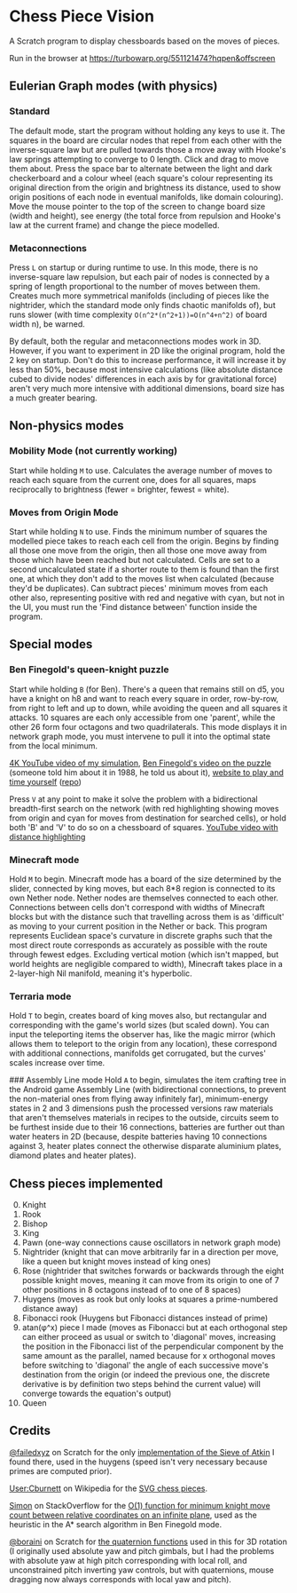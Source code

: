 # Chess Piece Vision
A Scratch program to display chessboards based on the moves of pieces.

Run in the browser at https://turbowarp.org/551121474?hqpen&offscreen

## Eulerian Graph modes (with physics)
### Standard
The default mode, start the program without holding any keys to use it. The squares in the board are circular nodes that repel from each other with the inverse-square law but are pulled towards those a move away with Hooke's law springs attempting to converge to 0 length. Click and drag to move them about. Press the space bar to alternate between the light and dark checkerboard and a colour wheel (each square's colour representing its original direction from the origin and brightness its distance, used to show origin positions of each node in eventual manifolds, like domain colouring). Move the mouse pointer to the top of the screen to change board size (width and height), see energy (the total force from repulsion and Hooke's law at the current frame) and change the piece modelled.

### Metaconnections
Press `L` on startup or during runtime to use. In this mode, there is no inverse-square law repulsion, but each pair of nodes is connected by a spring of length proportional to the number of moves between them. Creates much more symmetrical manifolds (including of pieces like the nightrider, which the standard mode only finds chaotic manifolds of), but runs slower (with time complexity `O(n^2*(n^2+1))=O(n^4+n^2)` of board width n), be warned.

By default, both the regular and metaconnections modes work in 3D. However, if you want to experiment in 2D like the original program, hold the 2 key on startup. Don't do this to increase performance, it will increase it by less than 50%, because most intensive calculations (like absolute distance cubed to divide nodes' differences in each axis by for gravitational force) aren't very much more intensive with additional dimensions, board size has a much greater bearing.

## Non-physics modes
### Mobility Mode (not currently working)
Start while holding `M` to use. Calculates the average number of moves to reach each square from the current one, does for all squares, maps reciprocally to brightness (fewer = brighter, fewest = white).

### Moves from Origin Mode
Start while holding `N` to use. Finds the minimum number of squares the modelled piece takes to reach each cell from the origin. Begins by finding all those one move from the origin, then all those one move away from those which have been reached but not calculated. Cells are set to a second uncalculated state if a shorter route to them is found than the first one, at which they don't add to the moves list when calculated (because they'd be duplicates). Can subtract pieces' minimum moves from each other also, representing positive with red and negative with cyan, but not in the UI, you must run the 'Find distance between' function inside the program.

## Special modes
### Ben Finegold's queen-knight puzzle
Start while holding `B` (for Ben). There's a queen that remains still on d5, you have a knight on h8 and want to reach every square in order, row-by-row, from right to left and up to down, while avoiding the queen and all squares it attacks. 10 squares are each only accessible from one 'parent', while the other 26 form four octagons and two quadrilaterals. This mode displays it in network graph mode, you must intervene to pull it into the optimal state from the local minimum.

[4K YouTube video of my simulation](https://youtu.be/fGOOcOnY7PY), [Ben Finegold's video on the puzzle](https://www.youtu.be/SrQlpY_eGYU) (someone told him about it in 1988, he told us about it), [website to play and time yourself](https://www.funnyhowtheknightmoves.com/) ([repo](https://github.com/jairtrejo/knight-moves))

Press `V` at any point to make it solve the problem with a bidirectional breadth-first search on the network (with red highlighting showing moves from origin and cyan for moves from destination for searched cells), or hold both 'B' and 'V' to do so on a chessboard of squares. [YouTube video with distance highlighting](https://youtu.be/PTLC1jobvU8)

### Minecraft mode
Hold `M` to begin. Minecraft mode has a board of the size determined by the slider, connected by king moves, but each 8\*8 region is connected to its own Nether node. Nether nodes are themselves connected to each other. Connections between cells don't correspond with widths of Minecraft blocks but with the distance such that travelling across them is as 'difficult' as moving to your current position in the Nether or back. This program represents Euclidean space's curvature in discrete graphs such that the most direct route corresponds as accurately as possible with the route through fewest edges. Excluding vertical motion (which isn't mapped, but world heights are negligible compared to width), Minecraft takes place in a 2-layer-high Nil manifold, meaning it's hyperbolic.

### Terraria mode
Hold `T` to begin, creates board of king moves also, but rectangular and corresponding with the game's world sizes (but scaled down). You can input the teleporting items the observer has, like the magic mirror (which allows them to teleport to the origin from any location), these correspond with additional connections, manifolds get corrugated, but the curves' scales increase over time.

### Assembly Line mode
Hold `A` to begin, simulates the item crafting tree in the Android game Assembly Line (with bidirectional connections, to prevent the non-material ones from flying away infinitely far), minimum-energy states in 2 and 3 dimensions push the processed versions raw materials that aren't themselves materials in recipes to the outside, circuits seem to be furthest inside due to their 16 connections, batteries are further out than water heaters in 2D (because, despite batteries having 10 connections against 3, heater plates connect the otherwise disparate aluminium plates, diamond plates and heater plates).

## Chess pieces implemented
0. Knight
1. Rook
2. Bishop
3. King
4. Pawn (one-way connections cause oscillators in network graph mode)
5. Nightrider (knight that can move arbitrarily far in a direction per move, like a queen but knight moves instead of king ones)
6. Rose (nightrider that switches forwards or backwards through the eight possible knight moves, meaning it can move from its origin to one of 7 other positions in 8 octagons instead of to one of 8 spaces)
7. Huygens (moves as rook but only looks at squares a prime-numbered distance away)
8. Fibonacci rook (Huygens but Fibonacci distances instead of prime)
9. atan(φ^x) piece I made (moves as Fibonacci but at each orthogonal step can either proceed as usual or switch to 'diagonal' moves, increasing the position in the Fibonacci list of the perpendicular component by the same amount as the parallel, named because for x orthogonal moves before switching to 'diagonal' the angle of each successive move's destination from the origin (or indeed the previous one, the discrete derivative is by definition two steps behind the current value) will converge towards the equation's output)
10. Queen

## Credits
[@failedxyz](https://scratch.mit.edu/users/failedxyz) on Scratch for the only [implementation of the Sieve of Atkin](https://scratch.mit.edu/projects/17456670/) I found there, used in the huygens (speed isn't very necessary because primes are computed prior).

[User:Cburnett](https://en.wikipedia.org/wiki/User:Cburnett) on Wikipedia for the [SVG chess pieces](https://commons.wikimedia.org/wiki/Category:SVG_chess_pieces).

[Simon](https://stackoverflow.com/users/827753/simon) on StackOverflow for the [O(1) function for minimum knight move count between relative coordinates on an infinite plane](https://stackoverflow.com/a/41704071), used as the heuristic in the A\* search algorithm in Ben Finegold mode.

[@boraini](https://scratch.mit.edu/users/boraini) on Scratch for [the quaternion functions](https://turbowarp.org/454897467) used in this for 3D rotation (I originally used absolute yaw and pitch gimbals, but I had the problems with absolute yaw at high pitch corresponding with local roll, and unconstrained pitch inverting yaw controls, but with quaternions, mouse dragging now always corresponds with local yaw and pitch).
